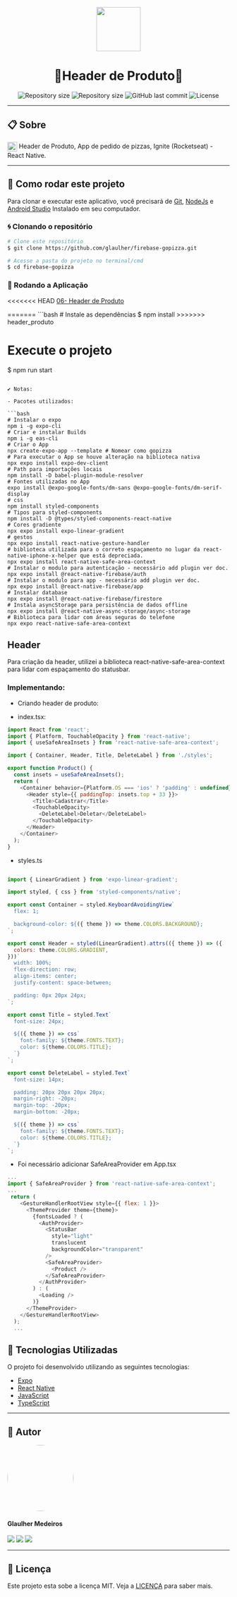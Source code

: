 <p align="center" >
  <img align="center" src="https://d33wubrfki0l68.cloudfront.net/554c3b0e09cf167f0281fda839a5433f2040b349/ecfc9/img/header_logo.svg" width="100" />
</p>

<h1 align="center">
  🚀Header de Produto🚀
</h1>

<p align="center" >
  <img alt="Repository size" src="https://img.shields.io/badge/Mobile-react--native-blue?style=for-the-badge">

  <img alt="Repository size" src="https://img.shields.io/npm/types/typescript?style=for-the-badge">

  <img alt="GitHub last commit" src="https://img.shields.io/github/last-commit/glaulher/react-native_Ignite?style=for-the-badge">

  <img alt="License" src="https://img.shields.io/badge/license-MIT-blue.svg?style=for-the-badge" />
</p>

---

## 📋 Sobre

<img align="center" src="https://d33wubrfki0l68.cloudfront.net/554c3b0e09cf167f0281fda839a5433f2040b349/ecfc9/img/header_logo.svg" width="22" /> Header de Produto, App de pedido de pizzas, Ignite (Rocketseat) - React Native.

---

## 📂 Como rodar este projeto

Para clonar e executar este aplicativo, você precisará de [Git](https://git-scm.com), [NodeJs](https://nodejs.org/en/) e [Android Studio](https://developer.android.com/studio) Instalado em seu computador.

### 🌀 Clonando o repositório

```bash
# Clone este repositório
$ git clone https://github.com/glaulher/firebase-gopizza.git

# Acesse a pasta do projeto no terminal/cmd
$ cd firebase-gopizza

```

### 🎲 Rodando a Aplicação

<<<<<<< HEAD
[06- Header de Produto](https://github.com/glaulher/firebase-gopizza/tree/header_produto)

</details>
=======
```bash
# Instale as dependências
$ npm install
>>>>>>> header_produto

# Execute o projeto
$ npm run start
```

✔️ Notas:

- Pacotes utilizados:

```bash
# Instalar o expo
npm i -g expo-cli
# Criar e instalar Builds
npm i -g eas-cli
# Criar o App
npx create-expo-app --template # Nomear como gopizza
# Para executar o App se houve alteração na biblioteca nativa
npx expo install expo-dev-client
# Path para importações locais
npm install -D babel-plugin-module-resolver
# Fontes utilizadas no App
expo install @expo-google-fonts/dm-sans @expo-google-fonts/dm-serif-display
# css
npm install styled-components
# Tipos para styled-components
npm install -D @types/styled-components-react-native
# Cores gradiente
npx expo install expo-linear-gradient
# gestos
npx expo install react-native-gesture-handler
# biblioteca utilizada para o correto espaçamento no lugar da react-native-iphone-x-helper que está depreciada.
npx expo install react-native-safe-area-context
# Instalar o modulo para autenticação - necessário add plugin ver doc.
npx expo install @react-native-firebase/auth
# Instalar o modulo para app - necessário add plugin ver doc.
npx expo install @react-native-firebase/app
# Instalar database
npx expo install @react-native-firebase/firestore
# Instala asyncStorage para persistência de dados offline
npx expo install @react-native-async-storage/async-storage
# Biblioteca para lidar com áreas seguras do telefone
npx expo react-native-safe-area-context

```

## Header

Para criação da header, utilizei a biblioteca react-native-safe-area-context para lidar com espaçamento do statusbar.

### Implementando:

- Criando  header de produto:

- index.tsx:

```javascript
import React from 'react';
import { Platform, TouchableOpacity } from 'react-native';
import { useSafeAreaInsets } from 'react-native-safe-area-context';

import { Container, Header, Title, DeleteLabel } from './styles';

export function Product() {
  const insets = useSafeAreaInsets();
  return (
    <Container behavior={Platform.OS === 'ios' ? 'padding' : undefined}>
      <Header style={{ paddingTop: insets.top + 33 }}>
        <Title>Cadastrar</Title>
        <TouchableOpacity>
          <DeleteLabel>Deletar</DeleteLabel>
        </TouchableOpacity>
      </Header>
    </Container>
  );
}

```
- styles.ts

```javascript

import { LinearGradient } from 'expo-linear-gradient';

import styled, { css } from 'styled-components/native';

export const Container = styled.KeyboardAvoidingView`
  flex: 1;

  background-color: ${({ theme }) => theme.COLORS.BACKGROUND};
`;

export const Header = styled(LinearGradient).attrs(({ theme }) => ({
  colors: theme.COLORS.GRADIENT,
}))`
  width: 100%;
  flex-direction: row;
  align-items: center;
  justify-content: space-between;

  padding: 0px 20px 24px;
`;

export const Title = styled.Text`
  font-size: 24px;

  ${({ theme }) => css`
    font-family: ${theme.FONTS.TEXT};
    color: ${theme.COLORS.TITLE};
  `}
`;

export const DeleteLabel = styled.Text`
  font-size: 14px;

  padding: 20px 20px 20px 20px;
  margin-right: -20px;
  margin-top: -20px;
  margin-bottom: -20px;

  ${({ theme }) => css`
    font-family: ${theme.FONTS.TEXT};
    color: ${theme.COLORS.TITLE};
  `}
`;


```

- Foi necessário adicionar SafeAreaProvider  em App.tsx

```javascript
...
import { SafeAreaProvider } from 'react-native-safe-area-context';
...
 return (
    <GestureHandlerRootView style={{ flex: 1 }}>
      <ThemeProvider theme={theme}>
        {fontsLoaded ? (
          <AuthProvider>
            <StatusBar
              style="light"
              translucent
              backgroundColor="transparent"
            />
            <SafeAreaProvider>
              <Product />
            </SafeAreaProvider>
          </AuthProvider>
        ) : (
          <Loading />
        )}
      </ThemeProvider>
    </GestureHandlerRootView>
  );
  ...

```

## 🚀 Tecnologias Utilizadas

O projeto foi desenvolvido utilizando as seguintes tecnologias:

- [Expo](https://expo.dev/)
- [React Native](https://reactnative.dev)
- [JavaScript](https://developer.mozilla.org/pt-BR/docs/Web/JavaScript)
- [TypeScript](https://www.typescriptlang.org)

---


## 🧑 Autor

<img style="border-radius: 75px;" src="https://glaulher.github.io/assets/img/sample/avatar.jpeg" width="150px;" alt=""/>
 <h4>Glaulher Medeiros</h4>

<p align="left">
<span style="inline-block;">
  <a href="https://www.linkedin.com/in/glaulher-medeiros-03799967/" target="_blank"><img src="https://img.shields.io/badge/LinkedIn-0077B5?style=for-the-badge&logo=linkedin&logoColor=white" ></a>
</span>
<span style="inline-block;">
  <a href="https://glaulher.github.io/" target="_blank"><img src="https://img.shields.io/badge/github.io-gray?style=for-the-badge&logo=github&logoColor=white" ></a>
</span>

<span style="inline-block;">
  <a href="https://terminaldopenguin.blogspot.com/" target="_blank"><img src="https://img.shields.io/badge/blog-orange?style=for-the-badge&logo=blogger&logoColor=white"></a>
</span>
</p>

---

## 📝 Licença

Este projeto esta sobe a licença MIT. Veja a [LICENÇA](https://github.com/glaulher/react-native_Ignite/blob/main/LICENSE) para saber mais.
